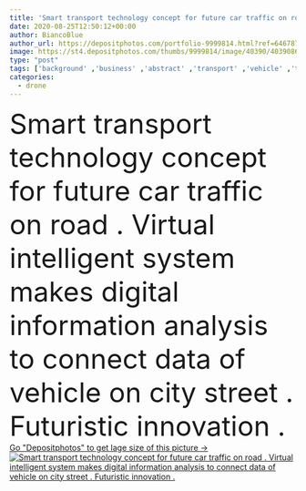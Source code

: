 ```yaml
---
title: 'Smart transport technology concept for future car traffic on road . Virtual intelligent system makes digital information analysis to connect data of vehicle on city street . Futuristic innovation .'
date: 2020-08-25T12:50:12+00:00
author: BiancoBlue
author_url: https://depositphotos.com/portfolio-9999814.html?ref=64678756
image: https://st4.depositphotos.com/thumbs/9999814/image/40390/403908610/api_thumb_450.jpg?forcejpeg=true
type: "post"
tags: ['background' ,'business' ,'abstract' ,'transport' ,'vehicle' ,'transportation' ,'electric' ,'technology' ,'car' ,'road' ,'traffic' ,'concept' ,'icon' ,'building' ,'city' ,'industry' ,'urban' ,'communication' ,'connect' ,'mobile' ,'smart' ,'wireless' ,'digital' ,'network' ,'internet' ,'future' ,'truck' ,'highway' ,'delivery' ,'safety' ,'mesh' ,'system' ,'train' ,'infrastructure' ,'automotive' ,'bus' ,'intelligent' ,'things' ,'sensor' ,'location' ,'logistics' ,'parking' ,'satellite' ,'gps' ,'drone' ,'ai' ,'driverless' ,'Artificial Intelligence' ,'iot' ]
categories: 
  - drone
---
```

<div aling="center">
            <font size="60"> Smart transport technology concept for future car traffic on road . Virtual intelligent system makes digital information analysis to connect data of vehicle on city street . Futuristic innovation .</font>   
</div>
<div>
    <a href='https://st4.depositphotos.com/thumbs/9999814/image/40390/403908610/api_thumb_450.jpg?forcejpeg=true?ref=64678756' target=_blank > Go "Depositphotos" to get lage size of this picture ->
        <img href='https://st4.depositphotos.com/thumbs/9999814/image/40390/403908610/api_thumb_450.jpg?forcejpeg=true?ref=64678756' src='https://st4.depositphotos.com/9999814/40390/i/950/depositphotos_403908610-stock-photo-smart-transport-technology-concept-future.jpg?forcejpeg=true' alt='Smart transport technology concept for future car traffic on road . Virtual intelligent system makes digital information analysis to connect data of vehicle on city street . Futuristic innovation .' >
    </a>
</div>
